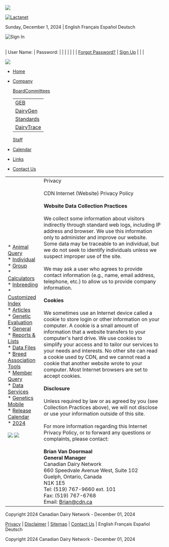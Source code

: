 ![](https://www.cdn.ca/images/lactanet-logo.png)

[![Lactanet](https://www.cdn.ca/images/lactanet-header-en.jpg)](https://www.cdn.ca/home.php)

Sunday, December 1, 2024 | English Français Español Deutsch

![Sign In](https://www.cdn.ca/images/ti_signin.gif)

|     |     |     |
| --- | --- | --- |
 
| User Name: | Password: |     |
|     |     |     |
| [Forgot Password?](https://www.cdn.ca/users/forgot-password.php) \| [Sign Up](https://www.cdn.ca/data-services/registration.php) |     |     |

![](https://www.cdn.ca/images/spacer.gif)

* [Home](https://www.cdn.ca/home.php)
* [Company](https://www.cdn.ca/company.php)
    
    [Board](https://www.lactanet.ca/en/board-of-directors/)[Committees](https://www.cdn.ca/committees.php)
    
    |     |
    | --- |
    | [GEB](https://www.cdn.ca/committees-geb.php) |
    | [DairyGen](https://www.cdn.ca/committees-dairygen.php) |
    | [Standards](https://www.cdn.ca/committees-standards.php) |
    | [DairyTrace](https://www.cdn.ca/committees-dairytrace.php) |
    
    [Staff](https://www.cdn.ca/staff.php)
    
* [Calendar](https://www.cdn.ca/calendar.php)
* [Links](https://www.cdn.ca/links.php)
* [Contact Us](https://www.cdn.ca/contact.php)

|     |     |
| --- | --- |
| * [Animal Query](javascript:;)<br>    * [Individual](https://www.cdn.ca/query/individual.php)<br>    * [Group](https://www.cdn.ca/query/group.php)<br>* [Calculators](javascript:;)<br>    * [Inbreeding](https://www.cdn.ca/inbreeding/selectlist.php)<br>    * [Customized Index](https://www.cdn.ca/cic/selectlist.php)<br>* [Articles](https://www.cdn.ca/articles.php)<br>* [Genetic Evaluation](javascript:;)<br>    * [General](https://www.cdn.ca/files_ge_articles.php)<br>    * [Reports & Lists](https://www.cdn.ca/files_ge_articles.php)<br>    * [Data Files](https://www.cdn.ca/files_ge_datafiles.php)<br>* [Breed Association Tools](javascript:;)<br>    * [Member Query](https://www.cdn.ca/member/query.php)<br>* [Data Services](https://www.cdn.ca/data-services/index.php)<br>* [Genetics Mobile](https://www.cdn.ca/cdn-mobile.php)<br>* [Release Calendar](javascript:;)<br>    * [2024](https://www.cdn.ca/pdf/2024%20CDN%20Release%20Form_English.pdf)<br><br>[![](https://www.cdn.ca/images/facebook-icon.png)](https://www.facebook.com/CanadianDairyNetwork) [![](https://www.cdn.ca/images/twitter-icon.png)](https://twitter.com/CDNDairyNetwork) | Privacy<br><br>CDN Internet (Website) Privacy Policy<br><br>**Website Data Collection Practices**<br><br>We collect some information about visitors indirectly through standard web logs, including IP address and browser. We use this information only to administer and improve our website. Some data may be traceable to an individual, but we do not seek to identify individuals unless we suspect improper use of the site.<br><br>We may ask a user who agrees to provide contact information (e.g., name, email address, telephone, etc.) to allow us to provide company information.<br><br>**Cookies**<br><br>We sometimes use an Internet device called a cookie to store login or other information on your computer. A cookie is a small amount of information that a website transfers to your computer's hard drive. We use cookies to simplify your access and to tailor our services to your needs and interests. No other site can read a cookie used by CDN, and we cannot read a cookie that another website wrote to your computer. Most Internet browsers are set to accept cookies.<br><br>**Disclosure**<br><br>Unless required by law or as agreed by you (see Collection Practices above), we will not disclose or use your information outside of this site.<br><br>For more information regarding this Internet Privacy Policy, or to forward any questions or complaints, please contact:<br><br>**Brian Van Doormaal  <br>General Manager**  <br>Canadian Dairy Network  <br>660 Speedvale Avenue West, Suite 102  <br>Guelph, Ontario, Canada  <br>N1K 1E5  <br>Tel: (519) 767-9660 ext. 101  <br>Fax: (519) 767-6768  <br>Email: [Brian@cdn.ca](mailto:Brian@cdn.ca) |

Copyright 2024 Canadian Dairy Network - December 01, 2024

[Privacy](https://www.cdn.ca/privacy.php) | [Disclaimer](https://www.cdn.ca/disclaimer.php) | [Sitemap](https://www.cdn.ca/sitemap.php) | [Contact Us](https://www.cdn.ca/contact.php) | English Français Español Deutsch

Copyright 2024 Canadian Dairy Network - December 01, 2024